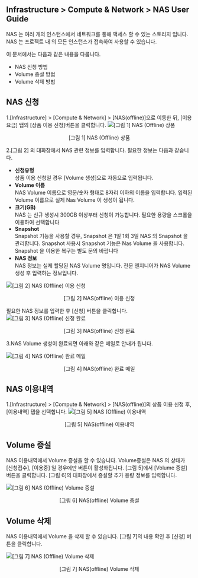 ## Infrastructure > Compute & Network > NAS User Guide

NAS 는 여러 개의 인스턴스에서 네트워크를 통해 액세스 할 수 있는 스토리지 입니다. NAS 는 프로젝트 내 의 모든 인스턴스가 접속하여 사용할 수 있습니다. 

이 문서에서는 다음과 같은 내용을 다룹니다.

- NAS 신청 방법
- Volume 증설 방법
- Volume 삭제 방법

## NAS 신청 
1.[Infrastructure] > [Compute & Network] > [NAS(offline)]으로 이동한 뒤, [이용요금] 탭의 [상품 이용 신청]버튼을 클릭합니다.
![[그림 1] NAS (Offline) 상품](http://static.toastoven.net/prod_infrastructure/compute/nas/nas_1.png)
<center>[그림 1] NAS (Offline) 상품</center>

2.[그림 2] 의 대화창에서 NAS 관련 정보를 입력합니다. 필요한 정보는 다음과 같습니다. 


- **신청유형**<br>
상품 이용 신청일 경우 [Volume 생성]으로 자동으로 입력됩니다. 
- **Volume 이름**<br>
NAS Volume 이름으로 영문/숫자 형태로 8자리 이하의 이름을 입력합니다. 입력된 Volume 이름으로 실제 Nas Volume 이 생성이 됩니다. 
- **크기(GB)**<br>
NAS 는 신규 생성시 300GB 이상부터 신청이 가능합니다. 필요한 용량을 스크롤을 이용하여 선택합니다
- **Snapshot**<br>
Snapshot 기능을 사용할 경우, Snapshot 은 1일 1회 3일 NAS 의 Snapshot 을 관리합니다. Snapshot 사용시 Snapshot 기능은 Nas Volume 을 사용합니다. Snapshot 을 이용한 복구는 별도 문의 바랍니다
- **NAS 정보**<br>
NAS 정보는 실제 할당된 NAS Volume 명입니다. 전문 엔지니어가 NAS Volume 생성 후 입력하는 정보입니다. 

![[그림 2] NAS (Offline) 이용 신청](http://static.toastoven.net/prod_infrastructure/compute/nas/nas_2.png)
<center>[그림 2] NAS(offline) 이용 신청</center>

필요한 NAS 정보를 입력한 후 [신청] 버튼을 클릭합니다. 
![[그림 3] NAS (Offline) 신청 완료](http://static.toastoven.net/prod_infrastructure/compute/nas/nas_3.png)
<center>[그림 3] NAS(offline) 신청 완료</center>

3.NAS Volume 생성이 완료되면 아래와 같은 메일로 안내가 됩니다. 

![[그림 4] NAS (Offline) 완료 메일](http://static.toastoven.net/prod_infrastructure/compute/nas/nas_4.png)
<center>[그림 4] NAS(offline) 완료 메일</center>

## NAS 이용내역
1.[Infrastructure] > [Compute & Network] > [NAS(offline)]의 상품 이용 신청 후, [이용내역] 탭을 선택합니다. 
![[그림 5] NAS (Offline) 이용내역](http://static.toastoven.net/prod_infrastructure/compute/nas/nas_5.png)
<center>[그림 5] NAS(offline) 이용내역</center>

## Volume 증설
NAS 이용내역에서 Volume 증설을 할 수 있습니다. Volume증설은 NAS 의 상태가 [신청접수], [이용중] 일 경우에만 버튼이 활성화됩니다.
[그림 5]에서 [Volume 증설] 버튼을 클릭합니다. [그림 6]의 대화창에서 증설할 추가 용량 정보를 입력합니다.

![[그림 6] NAS (Offline) Volume 증설](http://static.toastoven.net/prod_infrastructure/compute/nas/nas_6.png)
<center>[그림 6] NAS(offline) Volume 증설</center> 

## Volume 삭제
NAS 이용내역에서 Volume 을 삭제 할 수 있습니다. 
[그림 7]의 내용 확인 후 [신청] 버튼을 클릭합니다. 

![[그림 7] NAS (Offline) Volume 삭제](http://static.toastoven.net/prod_infrastructure/compute/nas/nas_7.png)
<center>[그림 7] NAS(offline) Volume 삭제</center>

